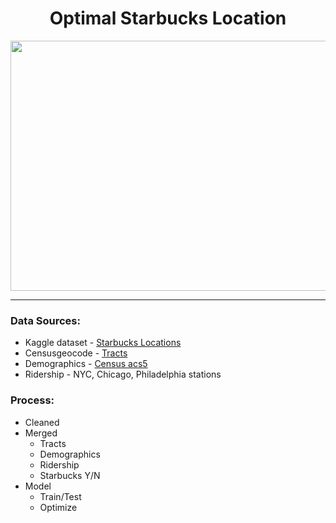 # <div align="center">Optimal Starbucks Location
<p align="center"> 
  <img width="600" height="400" src="https://www.nj.com/resizer/K9MVlUwBCrQwu9vlKPCmw4l77LE=/450x0/smart/arc-anglerfish-arc2-prod-advancelocal.s3.amazonaws.com/public/GYIQTDR4FBGDFMLHHYHA3XP43I.JPG">
</p>

---

### Data Sources:  
- Kaggle dataset - [Starbucks Locations](https://www.kaggle.com/starbucks/store-locations) 
- Censusgeocode - [Tracts](https://pypi.org/project/censusgeocode/)
- Demographics - [Census acs5](https://pypi.org/project/census/)
- Ridership - NYC, Chicago, Philadelphia stations  

### Process:  
- Cleaned 
- Merged 
  - Tracts
  - Demographics
  - Ridership
  - Starbucks Y/N 
- Model
  - Train/Test
  - Optimize
